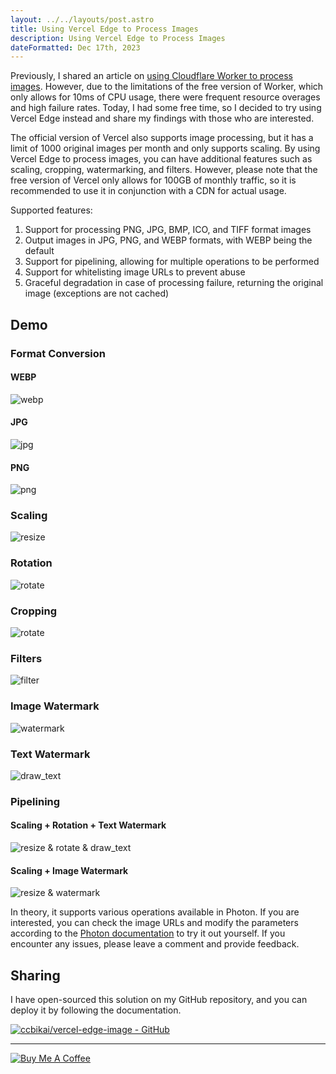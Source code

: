 ```yaml
---
layout: ../../layouts/post.astro
title: Using Vercel Edge to Process Images
description: Using Vercel Edge to Process Images
dateFormatted: Dec 17th, 2023
---
```


Previously, I shared an article on [using Cloudflare Worker to process images](https://dev.to/ccbikai/shi-yong-cloudflare-worker-chu-li-tu-pian-38dl-temp-slug-7437591). However, due to the limitations of the free version of Worker, which only allows for 10ms of CPU usage, there were frequent resource overages and high failure rates. Today, I had some free time, so I decided to try using Vercel Edge instead and share my findings with those who are interested.

The official version of Vercel also supports image processing, but it has a limit of 1000 original images per month and only supports scaling. By using Vercel Edge to process images, you can have additional features such as scaling, cropping, watermarking, and filters. However, please note that the free version of Vercel only allows for 100GB of monthly traffic, so it is recommended to use it in conjunction with a CDN for actual usage.

Supported features:

1. Support for processing PNG, JPG, BMP, ICO, and TIFF format images
2. Output images in JPG, PNG, and WEBP formats, with WEBP being the default
3. Support for pipelining, allowing for multiple operations to be performed
4. Support for whitelisting image URLs to prevent abuse
5. Graceful degradation in case of processing failure, returning the original image (exceptions are not cached)

## Demo

### Format Conversion

#### WEBP

![webp](https://edge-image.miantiao.me/?url=https%3A%2F%2Fstatic.miantiao.me%2Fshare%2FMTyerw%2Fbanner-2048.jpeg&format=webp)

#### JPG

![jpg](https://edge-image.miantiao.me/?url=https%3A%2F%2Fstatic.miantiao.me%2Fshare%2FMTyerw%2Fbanner-2048.jpeg&format=jpg)

#### PNG

![png](https://edge-image.miantiao.me/?url=https%3A%2F%2Fstatic.miantiao.me%2Fshare%2FMTyerw%2Fbanner-2048.jpeg&format=png)

### Scaling

![resize](https://edge-image.miantiao.me/?url=https%3A%2F%2Fstatic.miantiao.me%2Fshare%2FMTyerw%2Fbanner-2048.jpeg&action=resize!830,400,2)

### Rotation

![rotate](https://edge-image.miantiao.me/?url=https%3A%2F%2Fstatic.miantiao.me%2Fshare%2FMTyerw%2Fbanner-2048.jpeg&action=rotate!90)

### Cropping

![rotate](https://edge-image.miantiao.me/?url=https%3A%2F%2Fstatic.miantiao.me%2Fshare%2FMTyerw%2Fbanner-2048.jpeg&action=crop!0,0,1000,1000)

### Filters

![filter](https://edge-image.miantiao.me/?url=https%3A%2F%2Fstatic.miantiao.me%2Fshare%2FMTyerw%2Fbanner-2048.jpeg&action=filter%21obsidian)

### Image Watermark

![watermark](https://edge-image.miantiao.me/?url=https%3A%2F%2Fstatic.miantiao.me%2Fshare%2FMTyerw%2Fbanner-2048.jpeg&action=watermark!https%3A%2F%2Fstatic.miantiao.me%2Fshare%2F6qIq4w%2FFhSUzU.png,20,20)

### Text Watermark

![draw_text](https://edge-image.miantiao.me/?url=https%3A%2F%2Fstatic.miantiao.me%2Fshare%2FMTyerw%2Fbanner-2048.jpeg&action=draw_text!miantiao.me,20,20)

### Pipelining

#### Scaling + Rotation + Text Watermark

![resize & rotate & draw_text](https://edge-image.miantiao.me/?url=https%3A%2F%2Fstatic.miantiao.me%2Fshare%2FMTyerw%2Fbanner-2048.jpeg&action=resize!830,400,2%7Crotate!180%7Cdraw_text!miantiao.me,10,10)

#### Scaling + Image Watermark

![resize & watermark](https://edge-image.miantiao.me/?url=https%3A%2F%2Fstatic.miantiao.me%2Fshare%2FMTyerw%2Fbanner-2048.jpeg&action=resize!830,400,2%7Cwatermark!https%3A%2F%2Fstatic.miantiao.me%2Fshare%2F6qIq4w%2FFhSUzU.png,10,10)

In theory, it supports various operations available in Photon. If you are interested, you can check the image URLs and modify the parameters according to the [Photon documentation](https://docs.rs/photon-rs/latest/photon_rs/) to try it out yourself. If you encounter any issues, please leave a comment and provide feedback.

## Sharing

I have open-sourced this solution on my GitHub repository, and you can deploy it by following the documentation.

[![ccbikai/vercel-edge-image - GitHub](https://github.html.zone/ccbikai/vercel-edge-image)](https://github.com/ccbikai/vercel-edge-image)

---

[![Buy Me A Coffee](https://static.miantiao.me/share/0WmsVP/CcmGr8.png)](https://www.buymeacoffee.com/ccbikai)
